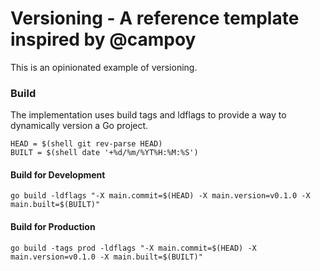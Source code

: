 # Versioning - A reference template inspired by @campoy

This is an opinionated example of versioning. 

### Build

The implementation uses build tags and ldflags to provide a way to dynamically version a Go project. 

```
HEAD = $(shell git rev-parse HEAD)
BUILT = $(shell date '+%d/%m/%YT%H:%M:%S')
```

#### Build for Development

```
go build -ldflags "-X main.commit=$(HEAD) -X main.version=v0.1.0 -X main.built=$(BUILT)"
```

#### Build for Production

```
go build -tags prod -ldflags "-X main.commit=$(HEAD) -X main.version=v0.1.0 -X main.built=$(BUILT)"
```

